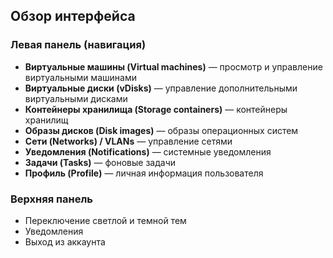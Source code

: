 ##  Обзор интерфейса

### Левая панель (навигация)

- **Виртуальные машины (Virtual machines)** — просмотр и управление виртуальными машинами  
- **Виртуальные диски (vDisks)** — управление дополнительными виртуальными дисками  
- **Контейнеры хранилища (Storage containers)** — контейнеры хранилищ  
- **Образы дисков (Disk images)** — образы операционных систем  
- **Сети (Networks) / VLANs** — управление сетями  
- **Уведомления (Notifications)** — системные уведомления  
- **Задачи (Tasks)** — фоновые задачи  
- **Профиль (Profile)** — личная информация пользователя

### Верхняя панель

- Переключение светлой и темной тем  
- Уведомления  
- Выход из аккаунта